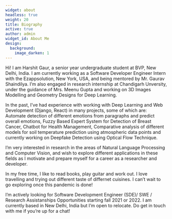 ```yaml
---
widget: about
headless: true
weight: 20
title: Biography
active: true
author: admin
widget_id: About Me
design:
  background:
    image_darken: 1
---
```

Hi! I am Harshit Gaur, a senior year undergraduate student at BVP, New Delhi, India. I am currently working as a Software Developer Engineer Intern with the Ezappsolution, New York, USA, and being mentored by Mr. Gaurav Shaindilya. I’m also engaged in research internship at Chandigarh Unversity, under the guidance of Mrs. Meenu Gupta and working on 3D Images Modelling and Geometry Designs for Deep Learning.

In the past, I’ve had experience with working with Deep Learning and Web Development (Django, React) in many projects, some of which are: Automate detection of different emotions from paragraphs and predict overall emotions, Fuzzy Based Expert System for Detection of Breast Cancer, Chatbot for Health Management, Comparative analysis of different models for soil temperature prediction using atmospheric data points and currently working on Deepfake Detection using Optical Flow Technique.

I’m very interested in research in the areas of Natural Language Processing and Computer Vision, and wish to explore different applications in these fields as I motivate and prepare myself for a career as a researcher and developer.

In my free time, I like to read books, play guitar and work out. I love travelling and trying out different taste of differnet cuisines. I can’t wait to go exploring once this pandemic is done!

I’m actively looking for Software Development Engineer (SDE)/ SWE / Research Assistanships Opportunities starting fall 2021 or 2022. I am currently based in New Delhi, India but I’m open to relocate. Do get in touch with me if you’re up for a chat!


